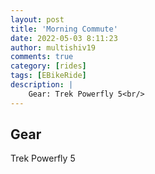 ```yaml
---
layout: post
title: 'Morning Commute'
date: 2022-05-03 8:11:23
author: multishiv19
comments: true
category: [rides]
tags: [EBikeRide]
description: |
    Gear: Trek Powerfly 5<br/>
---
```


## Gear
Trek Powerfly 5



<div width='100%' class='strava-embed-placeholder' data-embed-type='activity' data-embed-id='7083418792'></div>
<script src='https://strava-embeds.com/embed.js'></script>
